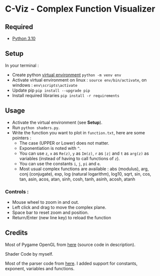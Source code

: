 # C-Viz - Complex Function Visualizer

## Required
 - [Python 3.10](https://www.python.org/downloads/)

## Setup
In your terminal :
 - Create python [virtual environment](https://docs.python.org/3/library/venv.html) `python -m venv env`
 - Activate virtual environment on linux : `source env/bin/activate`, on windows : `env\scripts\activate`
 - Update pip `pip install --upgrade pip`
 - Install required libraries `pip install -r requirements`

## Usage

 - Activate the virtual environment (see **Setup**).
 - Run `python shaders.py`.
 - Write the function you want to plot in `function.txt`, here are some pointers :
    - The case (UPPER or Lower) does not matter.
    - Exponentiation is noted with `^`.
    - You can use `z`, `x` as `Re(z)`, `y` as `Im(z)`, `r` as `|z|` and `t` as `arg(z)` as variables (instead of having to call functions of `z`).
    - You can use the constants `i`, `j`, `pi` and `e`.
    - Most usual complex functions are available : abs (modulus), arg, conj (conjugate), exp, log (natural logarithm), log10, sqrt, sin, cos, tan, asin, acos, atan, sinh, cosh, tanh, asinh, acosh, atanh

### Controls :

 - Mouse wheel to zoom in and out.
 - Left click and drag to move the complex plane.
 - Space bar to reset zoom and position.
 - Return/Enter (new line key) to reload the function

## Credits

Most of Pygame OpenGL from [here](https://www.youtube.com/watch?v=LFbePt8i0DI&t=643s) (source code in description).

Shader Code by myself.

Most of the parser code from [here](https://github.com/davidcallanan/py-simple-math-interpreter/tree/master).
I added support for constants, exponent, variables and functions.